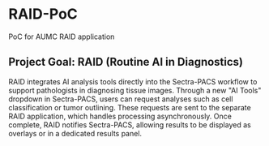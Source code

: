 # RAID-PoC
PoC for AUMC RAID application

## Project Goal: RAID (Routine AI in Diagnostics)
RAID integrates AI analysis tools directly into the Sectra-PACS workflow to support pathologists in diagnosing tissue images. Through a new "AI Tools" dropdown in Sectra-PACS, users can request analyses such as cell classification or tumor outlining.
These requests are sent to the separate RAID application, which handles processing asynchronously. Once complete, RAID notifies Sectra-PACS, allowing results to be displayed as overlays or in a dedicated results panel.

